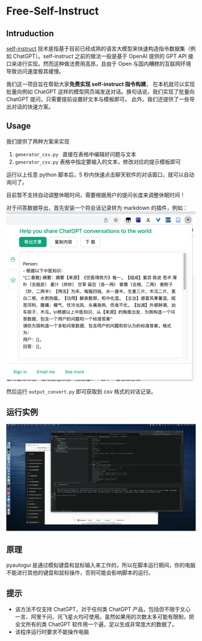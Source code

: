 # Free-Self-Instruct

## Intruduction
[self-instruct](https://github.com/yizhongw/self-instruct) 技术是指基于目前已经成熟的语言大模型来快速构造指令数据集（例如 ChatGPT）。self-instruct 之前的做法一般是基于 OpenAI 提供的 GPT API 接口来进行实现。然而这种做法费用高昂，且由于 Open 与国内糟糕的互联网环境导致访问速度极其缓慢。

我们这一项目旨在帮助大家**免费实现 self-instruct 指令构建**， 在本机就可以实现批量向例如 ChatGPT 这样的模型网页端发送对话。换句话说，我们实现了批量向 ChatGPT 提问，只需要提前设置好文本与模板即可。
此外，我们还提供了一些导出对话的快速方案。

##  Usage

我们提供了两种方案来实现

1. `generator_csv.py `
    直接在表格中编辑好问题与文本
2. `generator_csv.py`
   表格中指定要输入的文本，修改对应的提示模板即可
   
运行以上任意 python 脚本后，5 秒内快速点击聊天软件的对话窗口，就可以自动询问了。

目前暂不支持自动调整休眠时间，需要根据用户的提问长度来调整休眠时间！

对于问答数据导出，首先安装一个将会话记录转为 markdown 的插件，例如：
![img.png](img%2Fimg.png)

然后运行 `output_convert.py` 即可获取到 csv 格式的对话记录。

## 运行实例

![ScreenFlow.gif](img%2FScreenFlow.gif)

## 原理

pyautogui 是通过模拟键盘和鼠标输入来工作的，所以在脚本运行期间，你的电脑不能进行其他的键盘和鼠标操作，否则可能会影响脚本的运行。

## 提示

- 该方法不仅支持 ChatGPT，对于任何类 ChatGPT 产品，包括但不限于文心一言、阿里千问、讯飞星火均可使用。虽然如果用的次数太多可能有限制，把全文所有的类 ChatGPT 软件用一个遍，足以生成非常庞大的数据了。
- 该程序运行时要求不能操作电脑
